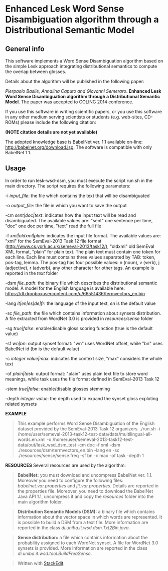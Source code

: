 Enhanced Lesk Word Sense Disambiguation algorithm through a Distributional Semantic Model
==========================================================================

General info
------------

This software implements a Word Sense Disambiguation algorithm based on the simple Lesk approach integrating distributional semantics to compute the overlap between glosses.

Details about the algorithm will be published in the following paper:

*Pierpaolo Basile, Annalina Caputo and Giovanni Semeraro*. **Enhanced Lesk Word Sense Disambiguation algorithm through a Distributional Semantic Model**. The paper was accepted to COLING 2014 conference.

If you use this software in writing scientific papers, or you use this
software in any other medium serving scientists or students (e.g. web-sites,
CD-ROMs) please include the following citation:

**(NOTE citation details are not yet available)**

The adopted knowledge base is BabelNet ver. 1.1 available on-line: http://babelnet.org/download.jsp. The software is compatible with only BabelNet 1.1.

Usage
-----
In order to run lesk-wsd-dsm, you must execute the script run.sh in the main directory. 
The script requires the following parameters:

-i *input_file*: the file which contains the text that will be disambiguated

-o *output_file*: the file in which you want to save the output

-cm *sent|doc|text*: indicates how the input text will be read and disambiguated. The available values are: "sent" one sentence per time, "doc" one doc per time, "text" read the full file

-f *xml|oldxml|plain*: indicates the input file format. The available values are: "xml" for the SemEval-2013 Task 12 file format (http://www.cs.york.ac.uk/semeval-2013/task12/), "oldxml" old SemEval XML format, "plain" for plain text. The plain text must contain one token for each line. Each line must contains three values separated by TAB: token, pos-tag, lemma. The pos-tag has four possible values: n (noun), v (verb), j (adjective), r (adverb), any other character for other tags. An example is reported in the *text* folder

-dsm *file_path*: the binary file which describes the distributional semantic model. A model for the English language is available here: https://dl.dropboxusercontent.com/u/66551436/termvectors_en.bin

-lang *it|en|es|de|fr*: the language of the input text, *en* is the default value

-sc *file_path*: the file which contains information about synsets distribution. A file extracted from WordNet 3.0 is provided in *resources/sense* folder

-sg *true|false*: enable/disable gloss scoring function (true is the default value)

-sf *wn|bn*: output synset format: "wn" uses WordNet offset, while "bn" uses BabelNet id (bn is the default value)

-c *integer value|max*: indicates the context size, "max" considers the whole text

-of *plain|task*: output format: "plain" uses plain text file to store word meanings, while task uses the file format defined in SemEval-2013 Task 12

-stem *true|false*: enable/disable glosses stemming

-depth *integer value*: the depth used to expand the synset gloss exploting related synsets

**EXAMPLE**
>This example performs Word Sense Disambiguation of the English dataset provided by the SemEval-2013 Task 12 organizers.
>./run.sh -i /home/user/semeval-2013-task12-test-data/data/multilingual-all-words.en.xml -o /home/user/semeval-2013-task12-test-data/out/lesk_wsd_dsm_test -cm doc -f xml -dsm ./resources/dsm/termvectors_en.bin -lang en -sc ./resources/sense/sense.freq -sf bn -c max -of task -depth 1

**RESOURCES**
Several resources are used by the algorithm:

>**BabelNet:** you must download and uncompress BabelNet ver. 1.1. Moreover you need to configure the following files: *babelnet.var.properties* and *jlt.var.properties*. Details are reported in the properties file. Moreover, you need to download the BabelNet Java API 1.1, uncompress it and copy the *resources* folder into the main algorithm folder.

>**Distribution Semantic Models (DSM):** a binary file which contains information about the vector space in which words are represented. It is possible to build a DSM from a text file. More information are reported in the class *di.uniba.it.wsd.dsm.Txt2Bin.java*.

>**Sense distribution:** a file which contains information about the probability assigned to each WordNet synset. A file for WordNet 3.0 synsets is provided. More information are reported in the class *di.uniba.it.wsd.tool.BuildFreqSense*.


> Written with [StackEdit](https://stackedit.io/).